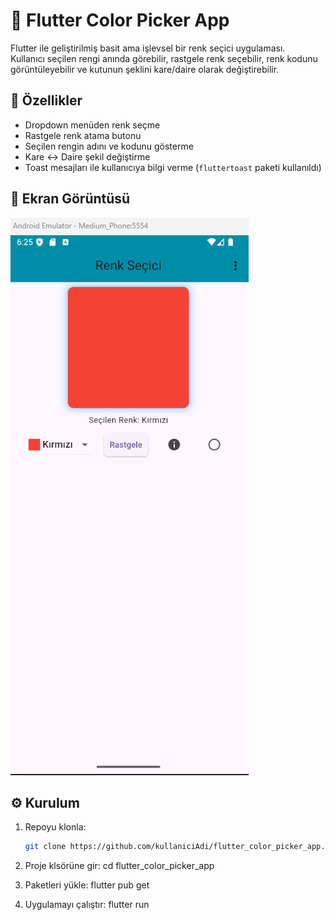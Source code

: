 # 🎨 Flutter Color Picker App

Flutter ile geliştirilmiş basit ama işlevsel bir renk seçici uygulaması.  
Kullanıcı seçilen rengi anında görebilir, rastgele renk seçebilir, renk kodunu görüntüleyebilir ve kutunun şeklini kare/daire olarak değiştirebilir.

## 🚀 Özellikler

- Dropdown menüden renk seçme
- Rastgele renk atama butonu
- Seçilen rengin adını ve kodunu gösterme
- Kare ↔ Daire şekil değiştirme
- Toast mesajları ile kullanıcıya bilgi verme (`fluttertoast` paketi kullanıldı)

## 📱 Ekran Görüntüsü

![Uygulama Ekran Görüntüsü](assets/screenshot.png)

## ⚙️ Kurulum

1. Repoyu klonla:

   ```bash
   git clone https://github.com/kullaniciAdi/flutter_color_picker_app.git

   ```

2. Proje klsörüne gir:
   cd flutter_color_picker_app

3. Paketleri yükle:
   flutter pub get

4. Uygulamayı çalıştır:
   flutter run
